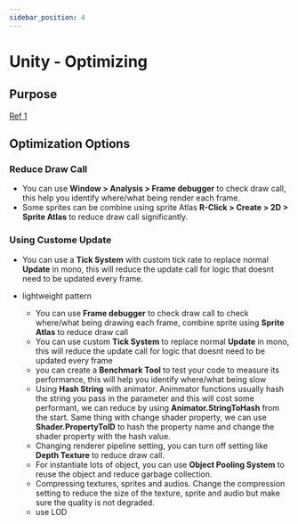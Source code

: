 ```yaml
---
sidebar_position: 4
---
```


# Unity - Optimizing

## Purpose

[Ref 1](https://www.youtube.com/watch?v=kJ5I9md9NG4)

## Optimization Options

### Reduce Draw Call

- You can use **Window > Analysis > Frame debugger** to check draw call, this help you identify where/what being render each frame.
- Some sprites can be combine using sprite Atlas **R-Click > Create > 2D > Sprite Atlas** to reduce draw call significantly.

### Using Custome Update

- You can use a **Tick System** with custom tick rate to replace normal **Update** in mono, this will reduce the update call for logic that doesnt need to be updated every frame.

- lightweight pattern

  - You can use **Frame debugger** to check draw call to check where/what being drawing each frame, combine sprite using **Sprite Atlas** to reduce draw call
  - You can use custom **Tick System** to replace normal **Update** in mono, this will reduce the update call for logic that doesnt need to be updated every frame
  - you can create a **Benchmark Tool** to test your code to measure its performance, this will help you identify where/what being slow
  - Using **Hash String** with animator. Animmator functions usually hash the string you pass in the parameter and this will cost some performant, we can reduce by using **Animator.StringToHash** from the start. Same thing with change shader property, we can use **Shader.PropertyToID** to hash the property name and change the shader property with the hash value.
  - Changing renderer pipeline setting, you can turn off setting like **Depth Texture** to reduce draw call.
  - For instantiate lots of object, you can use **Object Pooling System** to reuse the object and reduce garbage collection.
  - Compressing textures, sprites and audios. Change the compression setting to reduce the size of the texture, sprite and audio but make sure the quality is not degraded.
  - use LOD
